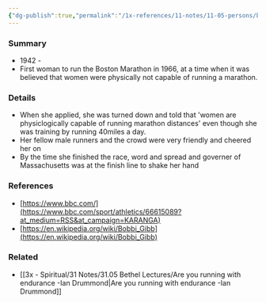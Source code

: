 ```yaml
---
{"dg-publish":true,"permalink":"/1x-references/11-notes/11-05-persons/bobbi-gibb/","title":"Bobbi Gibb","created":"2024-03-18T10:16:06.925+03:00","updated":"2024-03-18T10:39:10.738+03:00"}
---
```



### Summary
- 1942 - 
- First woman to run the Boston Marathon in 1966, at a time when it was believed that women were physically not capable of running a marathon.

### Details
- When she applied, she was turned down and told that 'women are physiclogically capable of running marathon distances' even though she was training by running 40miles a day.
- Her fellow male runners and the crowd were very friendly and cheered her on
- By the time she finished the race, word and spread and governer of Massachusetts was at the finish line to shake her hand

### References
- [https://www.bbc.com/](https://www.bbc.com/sport/athletics/66615089?at_medium=RSS&at_campaign=KARANGA)
- [https://en.wikipedia.org/wiki/Bobbi_Gibb](https://en.wikipedia.org/wiki/Bobbi_Gibb)

### Related
- [[3x - Spiritual/31 Notes/31.05 Bethel Lectures/Are you running with endurance -Ian Drummond\|Are you running with endurance -Ian Drummond]]

